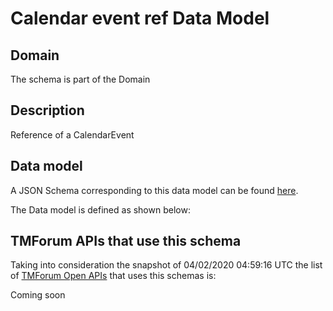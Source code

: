 # Calendar event ref Data Model

## Domain

The  schema is part of the  Domain

## Description

Reference of a CalendarEvent

## Data model

A JSON Schema corresponding to this data model can be found
[here](https://github.com/tmforum-rand/schemas/blob/candidates/Common/CalendarEventRef.schema.json).

The Data model is defined as shown below:





## TMForum APIs that use this schema

Taking into consideration the snapshot of 04/02/2020 04:59:16 UTC the list of [TMForum Open APIs](https://www.tmforum.org/open-apis/) that uses this schemas is:

Coming soon